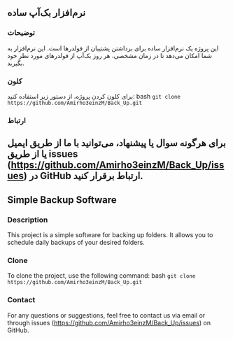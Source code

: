 ## نرم‌افزار بک‌آپ ساده

### توضیحات
این پروژه یک نرم‌افزار ساده برای برداشتن پشتیبان از فولدرها است. این نرم‌افزار به شما امکان می‌دهد تا در زمان مشخصی، هر روز بک‌آپ از فولدرهای مورد نظر خود بگیرید.

### کلون
برای کلون کردن پروژه، از دستور زیر استفاده کنید:
bash
``
git clone https://github.com/Amirho3einzM/Back_Up.git
``
### ارتباط
برای هرگونه سوال یا پیشنهاد، می‌توانید با ما از طریق ایمیل یا از طریق issues (https://github.com/Amirho3einzM/Back_Up/issues) در GitHub ارتباط برقرار کنید.
-------------------------------------------------------------------------------
## Simple Backup Software

### Description
This project is a simple software for backing up folders. It allows you to schedule daily backups of your desired folders.

### Clone
To clone the project, use the following command:
bash
``
git clone https://github.com/Amirho3einzM/Back_Up.git
``
### Contact
For any questions or suggestions, feel free to contact us via email or through issues (https://github.com/Amirho3einzM/Back_Up/issues) on GitHub.
